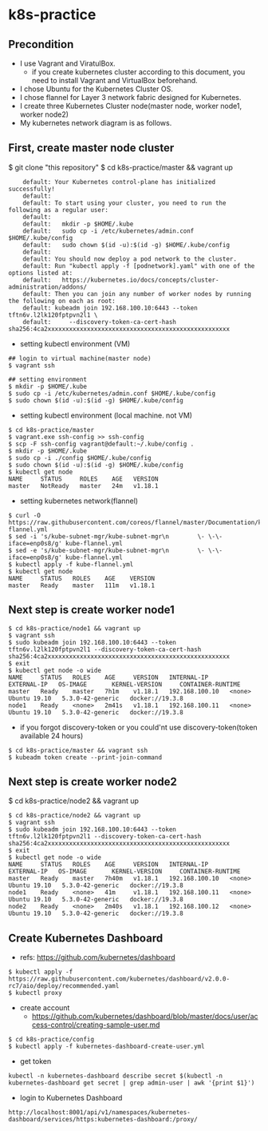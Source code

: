 # k8s-practice

## Precondition
- I use Vagrant and ViratulBox.
    - if you create kubernetes cluster according to this document, you need to install Vagrant and VirtualBox beforehand.
- I chose Ubuntu for the Kubernetes Cluster OS.
- I chose flannel for Layer 3 network fabric designed for Kubernetes.
- I create three Kubernetes Cluster node(master node, worker node1, worker node2)
- My kubernetes network diagram is as follows.



## First, create master node cluster
$ git clone "this repository"
$ cd k8s-practice/master && vagrant up

```
    default: Your Kubernetes control-plane has initialized successfully!
    default:
    default: To start using your cluster, you need to run the following as a regular user:
    default:
    default:   mkdir -p $HOME/.kube
    default:   sudo cp -i /etc/kubernetes/admin.conf $HOME/.kube/config
    default:   sudo chown $(id -u):$(id -g) $HOME/.kube/config
    default:
    default: You should now deploy a pod network to the cluster.
    default: Run "kubectl apply -f [podnetwork].yaml" with one of the options listed at:
    default:   https://kubernetes.io/docs/concepts/cluster-administration/addons/
    default: Then you can join any number of worker nodes by running the following on each as root:
    default: kubeadm join 192.168.100.10:6443 --token tftn6v.l2lk120fptpvn2l1 \
    default:     --discovery-token-ca-cert-hash sha256:4ca2xxxxxxxxxxxxxxxxxxxxxxxxxxxxxxxxxxxxxxxxxxxxxxxxxxx
```

- setting kubectl environment (VM)

```
## login to virtual machine(master node)
$ vagrant ssh

## setting environment
$ mkdir -p $HOME/.kube
$ sudo cp -i /etc/kubernetes/admin.conf $HOME/.kube/config
$ sudo chown $(id -u):$(id -g) $HOME/.kube/config
```

- setting kubectl environment (local machine. not VM)

```
$ cd k8s-practice/master
$ vagrant.exe ssh-config >> ssh-config
$ scp -F ssh-config vagrant@default:~/.kube/config .
$ mkdir -p $HOME/.kube
$ sudo cp -i ./config $HOME/.kube/config
$ sudo chown $(id -u):$(id -g) $HOME/.kube/config
$ kubectl get node
NAME     STATUS     ROLES    AGE   VERSION
master   NotReady   master   24m   v1.18.1
```

- setting kubernetes network(flannel)

```
$ curl -O https://raw.githubusercontent.com/coreos/flannel/master/Documentation/kube-flannel.yml
$ sed -i 's/kube-subnet-mgr/kube-subnet-mgr\n        \- \-\-iface=enp0s8/g' kube-flannel.yml
$ sed -e 's/kube-subnet-mgr/kube-subnet-mgr\n        \- \-\-iface=enp0s8/g' kube-flannel.yml
$ kubectl apply -f kube-flannel.yml
$ kubectl get node
NAME     STATUS   ROLES    AGE    VERSION
master   Ready    master   111m   v1.18.1
```

## Next step is create worker node1

```
$ cd k8s-practice/node1 && vagrant up
$ vagrant ssh
$ sudo kubeadm join 192.168.100.10:6443 --token tftn6v.l2lk120fptpvn2l1 --discovery-token-ca-cert-hash sha256:4ca2xxxxxxxxxxxxxxxxxxxxxxxxxxxxxxxxxxxxxxxxxxxxxxxxxxx
$ exit
$ kubectl get node -o wide
NAME     STATUS   ROLES    AGE     VERSION   INTERNAL-IP      EXTERNAL-IP   OS-IMAGE       KERNEL-VERSION     CONTAINER-RUNTIME
master   Ready    master   7h1m    v1.18.1   192.168.100.10   <none>        Ubuntu 19.10   5.3.0-42-generic   docker://19.3.8
node1    Ready    <none>   2m41s   v1.18.1   192.168.100.11   <none>        Ubuntu 19.10   5.3.0-42-generic   docker://19.3.8
```

- if you forgot discovery-token or you could'nt use discovery-token(token available 24 hours)

```
$ cd k8s-practice/master && vagrant ssh
$ kubeadm token create --print-join-command
```

## Next step is create worker node2
$ cd k8s-practice/node2 && vagrant up

```
$ cd k8s-practice/node2 && vagrant up
$ vagrant ssh
$ sudo kubeadm join 192.168.100.10:6443 --token tftn6v.l2lk120fptpvn2l1 --discovery-token-ca-cert-hash sha256:4ca2xxxxxxxxxxxxxxxxxxxxxxxxxxxxxxxxxxxxxxxxxxxxxxxxxxx
$ exit
$ kubectl get node -o wide
NAME     STATUS   ROLES    AGE     VERSION   INTERNAL-IP      EXTERNAL-IP   OS-IMAGE       KERNEL-VERSION     CONTAINER-RUNTIME
master   Ready    master   7h40m   v1.18.1   192.168.100.10   <none>        Ubuntu 19.10   5.3.0-42-generic   docker://19.3.8
node1    Ready    <none>   41m     v1.18.1   192.168.100.11   <none>        Ubuntu 19.10   5.3.0-42-generic   docker://19.3.8
node2    Ready    <none>   2m40s   v1.18.1   192.168.100.12   <none>        Ubuntu 19.10   5.3.0-42-generic   docker://19.3.8
```

## Create Kubernetes Dashboard
- refs: https://github.com/kubernetes/dashboard

```
$ kubectl apply -f https://raw.githubusercontent.com/kubernetes/dashboard/v2.0.0-rc7/aio/deploy/recommended.yaml
$ kubectl proxy
```

- create account
    - https://github.com/kubernetes/dashboard/blob/master/docs/user/access-control/creating-sample-user.md

```
$ cd k8s-practice/config
$ kubectl apply -f kubernetes-dashboard-create-user.yml
```

- get token

```
kubectl -n kubernetes-dashboard describe secret $(kubectl -n kubernetes-dashboard get secret | grep admin-user | awk '{print $1}')
```

- login to Kubernetes Dashboard

```
http://localhost:8001/api/v1/namespaces/kubernetes-dashboard/services/https:kubernetes-dashboard:/proxy/
```